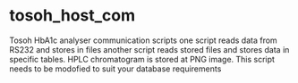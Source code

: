 # tosoh_host_com
Tosoh HbA1c analyser communication scripts
one script reads data from RS232 and stores in files
another script reads stored files and stores data in specific tables. HPLC chromatogram is stored at PNG image. This script needs to be modofied to suit your database requirements

